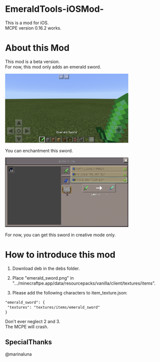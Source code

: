 # EmeraldTools-iOSMod-
This is a mod for iOS.<br>
MCPE version 0.16.2 works.

# About this Mod
This mod is a beta version.<br>
For now, this mod only adds an emerald sword.

<img src="/image0.png" width="400px">

You can enchantment this sword.

<img src="/image1.png" width="400px">

For now, you can get this sword in creative mode only.

# How to introduce this mod

1. Download deb in the debs folder.

2. Place "emerald_sword.png" in ".../minecraftpe.app/data/resourcepacks/vanilla/client/textures/items".

3. Please add the following characters to item_texture.json:
```
"emerald_sword": {
 "textures": "textures/items/emerald_sword"
}
```

Don't ever neglect 2 and 3.<br>
The MCPE will crash.

## SpecialThanks
@marinaluna
